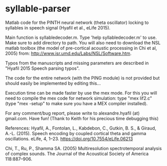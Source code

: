 # syllable-parser
Matlab code for the PINTH neural network (theta oscillator) locking to syllables in speech signal (Hyafil et al., eLife 2015).

Main function is syllabledecoder.m. Type 'help syllabledecoder.m' to use.
Make sure to add directory to path. You will also need to download the NSL matlab toolbox (the model of pre-cortical acoustic processing in Chi et al, 2005) from: http://www.isr.umd.edu/Labs/NSL/Software.htm.

Typos from the manuscripts and missing parameters are described in "Hyafil 2015 Speech parsing typos".

The code for the entire network (with the PING module) is not provided but should easily be implemented by editing this...

Execution time can be made faster by use the mex mode. For this you will need to compile the mex code for network simulation: type "mex lif2.c" (type "mex -setup" to make sure you have a MEX compiler installed).

For any comment/bug report, please write to alexandre.hyafil (at) gmail.com. Have fun!
(Thank to Keith for his precious time debugging this)

References:
Hyafil, A., Fontolan, L., Kabdebon, C., Gutkin, B. S., & Giraud, A.-L. (2015). Speech encoding by coupled cortical theta and gamma oscillations. eLife, 4, 1–23. https://doi.org/10.7554/eLife.06213

Chi, T., Ru, P., Shamma SA. (2005) Multiresolution spectrotemporal analysis of complex sounds. The Journal of the Acoustical Society of America 118:887–906.



